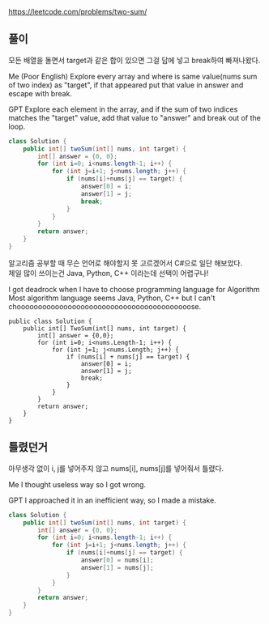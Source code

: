 
https://leetcode.com/problems/two-sum/

풀이
-------------
모든 배열을 돌면서 target과 같은 합이 있으면 그걸 답에 넣고 break하여 빠져나왔다.

Me (Poor English)
Explore every array and where is same value(nums sum of two index) as "target", if that appeared put that value in answer and escape with break.

GPT
Explore each element in the array, and if the sum of two indices matches the "target" value, add that value to "answer" and break out of the loop.

```java
class Solution {
    public int[] twoSum(int[] nums, int target) {
        int[] answer = {0, 0};
        for (int i=0; i<nums.length-1; i++) {
            for (int j=i+1; j<nums.length; j++) {
                if (nums[i]+nums[j] == target) {
                    answer[0] = i;
                    answer[1] = j;
                    break;
                }
            }
        }
        return answer;
    }
}
```

알고리즘 공부할 때 무슨 언어로 해야할지 못 고르겠어서 C#으로 일단 해보았다.<br>
제일 많이 쓰이는건 Java, Python, C++ 이라는데 선택이 어렵구나!<br>

I got deadrock when I have to choose programming language for Algorithm<br>
Most algorithm language seems Java, Python, C++ but I can't chooooooooooooooooooooooooooooooooooooooooose.

```Csharp
public class Solution {
    public int[] TwoSum(int[] nums, int target) {
        int[] answer = {0,0};
        for (int i=0; i<nums.Length-1; i++) {
            for (int j=1; j<nums.Length; j++) {
                if (nums[i] + nums[j] == target) {
                    answer[0] = i;
                    answer[1] = j;
                    break;
                }
            }
        }
        return answer;
    }
}
```

틀렸던거
-------------
아무생각 없이 i, j를 넣어주지 않고 nums[i], nums[j]를 넣어줘서 틀렸다.

Me
I thought useless way so I got wrong.

GPT
I approached it in an inefficient way, so I made a mistake.

```java
class Solution {
    public int[] twoSum(int[] nums, int target) {
        int[] answer = {0, 0};
        for (int i=0; i<nums.length-1; i++) {
            for (int j=i+1; j<nums.length; j++) {
                if (nums[i]+nums[j] == target) {
                    answer[0] = nums[i];
                    answer[1] = nums[j];
                }
            }
        }
        return answer;
    }
}
```